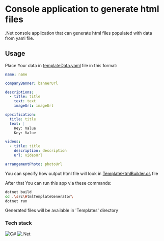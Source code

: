# Console application to generate html files
.Net console application that can generate html files populated with data from yaml file.

## Usage
Place Your data in [templateData.yaml](https://github.com/FranekDev/html-template-generator/blob/main/src/HtmlTemplateGenerator/templateData.yaml) file in this format:
```yaml
﻿name: name

companyBanner: bannerUrl

descriptions:
  - title: title
    text: text
    imageUrl: imageUrl

specification:
  title: title
  text: |
    Key: Value
    Key: Value

videos:
  - title: title
    description: description
    url: videoUrl

arrangementPhoto: photoUrl
```

You can specify how output html file will look in [TemplateHtmlBuilder.cs](https://github.com/FranekDev/html-template-generator/blob/main/src/HtmlTemplateGenerator/Builder/TemplateBuilder.cs) file

After that You can run this app via these commands:
```bash
dotnet build
cd .\src\HtmlTemplateGenerator\
dotnet run
```

Generated files will be available in 'Templates' directory

### Tech stack
![C#](https://img.shields.io/badge/c%23-%23239120.svg?style=for-the-badge&logo=csharp&logoColor=white)
![.Net](https://img.shields.io/badge/.NET-5C2D91?style=for-the-badge&logo=.net&logoColor=white)
